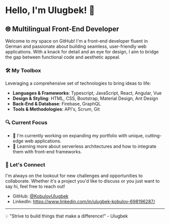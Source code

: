 # Hello, I'm Ulugbek! 👋

## 🌐 Multilingual Front-End Developer

Welcome to my space on GitHub! I'm a front-end developer fluent in German and passionate about building seamless, user-friendly web applications. With a knack for detail and an eye for design, I aim to bridge the gap between functional code and aesthetic appeal.

### 🛠️ My Toolbox

Leveraging a comprehensive set of technologies to bring ideas to life:

- **Languages & Frameworks**: Typescript, JavaScript, React, Angular, Vue
- **Design & Styling**: HTML, CSS, Bootstrap, Material Design, Ant Design
- **Back-End & Database**: Firebase, GraphQL
- **Tools & Methodologies**: API's, Scrum, Git

### 🔍 Current Focus

- 🔭 I'm currently working on expanding my portfolio with unique, cutting-edge web applications.
- 🌱 Learning more about serverless architectures and how to integrate them with front-end frameworks.

### 🤝 Let's Connect

I'm always on the lookout for new challenges and opportunities to collaborate. Whether it's a project you'd like to discuss or you just want to say hi, feel free to reach out!

- GitHub: [@KobulovUlugbek](https://github.com/KobulovUlugbek)
- LinkedIn: https://www.linkedin.com/in/ulugbek-kobulov-698196287/

---

💡 "Strive to build things that make a difference!" - Ulugbek

